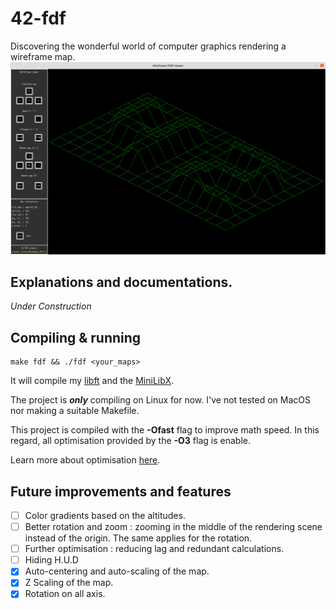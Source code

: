 # 42-fdf
Discovering the wonderful world of computer graphics rendering a wireframe map.
![Wireframe](/assets/images/window.png)
## Explanations and documentations.
*Under Construction*
## Compiling & running
	make fdf && ./fdf <your_maps>
It will compile my [libft](https://github.com/noctuelles/42-libft) and the [MiniLibX](https://github.com/42Paris/minilibx-linux).

The project is ***only*** compiling on Linux for now. I've not tested on MacOS
nor making a suitable Makefile.

This project is compiled with the **-Ofast** flag to improve math speed. In this
regard, all optimisation provided by the **-O3** flag is enable.

Learn more about optimisation [here](https://gcc.gnu.org/onlinedocs/gcc/Optimize-Options.html).
## Future improvements and features
- [ ] Color gradients based on the altitudes.
- [ ] Better rotation and zoom : zooming in the middle of the rendering scene
instead of the origin. The same applies for the rotation. 
- [ ] Further optimisation : reducing lag and redundant calculations.
- [ ] Hiding H.U.D
- [x] Auto-centering and auto-scaling of the map.
- [x] Z Scaling of the map.
- [x] Rotation on all axis.
